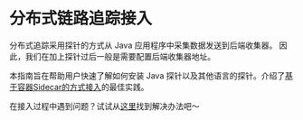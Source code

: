# 分布式链路追踪接入

分布式追踪采用探针的方式从 Java 应用程序中采集数据发送到后端收集器。
因此，我们在加上探针过后一般是需要配置后端收集器地址。

本指南旨在帮助用户快速了解如何安装 Java 探针以及其他语言的探针。介绍了[基于容器Sidecar的方式接入](docker-sidecar.md)的最佳实践。

在接入过程中遇到问题？试试从[这里](faq/README.md)找到解决办法吧～